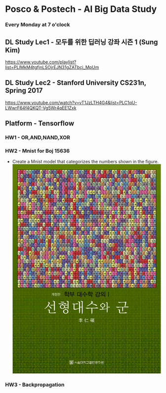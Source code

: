# Posco & Postech - AI Big Data Study

### Every Monday at 7 o'clock

## DL Study Lec1 - 모두를 위한 딥러닝 강좌 시즌 1 (Sung Kim)
https://www.youtube.com/playlist?list=PLlMkM4tgfjnLSOjrEJN31gZATbcj_MpUm

## DL Study Lec2 - Stanford University CS231n, Spring 2017
https://www.youtube.com/watch?v=vT1JzLTH4G4&list=PLC1qU-LWwrF64f4QKQT-Vg5Wr4qEE1Zxk

## Platform - Tensorflow

### HW1 - OR,AND,NAND,XOR

### HW2 - Mnist for Boj 15636
- Create a Mnist model that categorizes the numbers shown in the figure.
![linear](./Study_HW/deep_hw2_Mnist_Boj/linear.png)

### HW3 - Backpropagation
